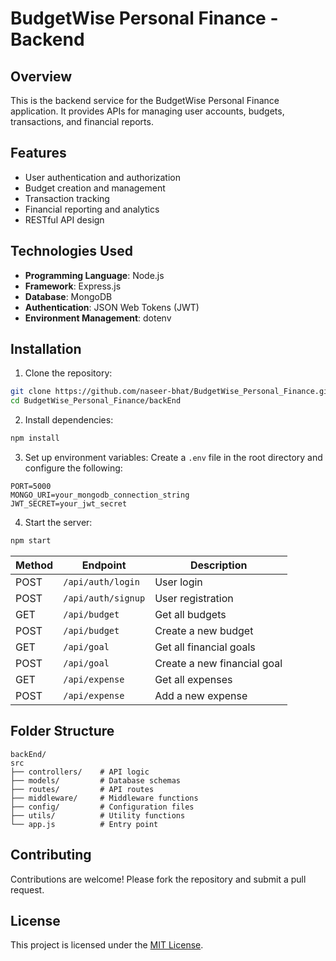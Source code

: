 # BudgetWise Personal Finance - Backend

## Overview

This is the backend service for the BudgetWise Personal Finance application. It provides APIs for managing user accounts, budgets, transactions, and financial reports.

## Features

- User authentication and authorization
- Budget creation and management
- Transaction tracking
- Financial reporting and analytics
- RESTful API design

## Technologies Used

- **Programming Language**: Node.js
- **Framework**: Express.js
- **Database**: MongoDB
- **Authentication**: JSON Web Tokens (JWT)
- **Environment Management**: dotenv

## Installation

1. Clone the repository:
  ```bash
  git clone https://github.com/naseer-bhat/BudgetWise_Personal_Finance.git
  cd BudgetWise_Personal_Finance/backEnd
  ```

2. Install dependencies:
  ```bash
  npm install
  ```

3. Set up environment variables:
  Create a `.env` file in the root directory and configure the following:
  ```
  PORT=5000
  MONGO_URI=your_mongodb_connection_string
  JWT_SECRET=your_jwt_secret
  ```

4. Start the server:
  ```bash
  npm start
  ```


  | Method | Endpoint              | Description                     |
  |--------|-----------------------|---------------------------------|
  | POST   | `/api/auth/login`     | User login                      |
  | POST   | `/api/auth/signup`    | User registration               |
  | GET    | `/api/budget`         | Get all budgets                 |
  | POST   | `/api/budget`         | Create a new budget             |
  | GET    | `/api/goal`           | Get all financial goals         |
  | POST   | `/api/goal`           | Create a new financial goal     |
  | GET    | `/api/expense`        | Get all expenses                |
  | POST   | `/api/expense`        | Add a new expense               |

## Folder Structure

```
backEnd/
src
├── controllers/    # API logic
├── models/         # Database schemas
├── routes/         # API routes
├── middleware/     # Middleware functions
├── config/         # Configuration files
├── utils/          # Utility functions
└── app.js          # Entry point
```

## Contributing

Contributions are welcome! Please fork the repository and submit a pull request.

## License

This project is licensed under the [MIT License](LICENSE).
